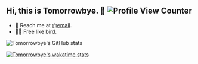 ## Hi, this is Tomorrowbye. :wave: ![Profile View Counter](https://komarev.com/ghpvc/?username=tomorrowbye)

<!-- introduction -->

- 📧 Reach me at [@email](mailto:244272004@qq.com).
- 👨‍💻 Free like bird.

![Tomorrowbye's GitHub stats](https://github-readme-stats.vercel.app/api?username=tomorrowbye&show_icons=true&theme=merko)

[![Tomorrowbye's wakatime stats](https://github-readme-stats.vercel.app/api/wakatime?username=johnnnny)](https://github.com/tomorrowbye/mankind)
<!-- 
[![Tomorrowbye's wakatime stats](https://github-readme-stats.vercel.app/api/wakatime?username=tomorrowbye)](https://github.com/tomorrowbye)

[![Top Langs](https://github-readme-stats.vercel.app/api/top-langs/?username=tomorrowbye&layout=compact)](https://github.com/anuraghazra/github-readme-stats)
 -->
<!---
tomorrowbye/tomorrowbye is a ✨ special ✨ repository because its `README.md` (this file) appears on your GitHub profile.
You can click the Preview link to take a look at your changes.
--->
